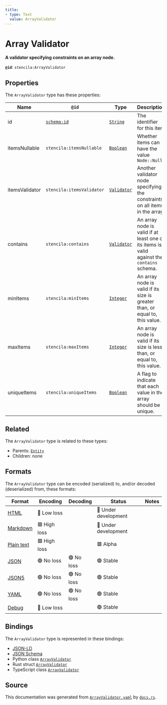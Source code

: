 ```yaml
---
title:
- type: Text
  value: ArrayValidator
---
```


# Array Validator

**A validator specifying constraints on an array node.**

**`@id`**: `stencila:ArrayValidator`

## Properties

The `ArrayValidator` type has these properties:

| Name           | `@id`                                | Type                                                                     | Description                                                                                 | Inherited from                                                                      |
| -------------- | ------------------------------------ | ------------------------------------------------------------------------ | ------------------------------------------------------------------------------------------- | ----------------------------------------------------------------------------------- |
| id             | [`schema:id`](https://schema.org/id) | [`String`](https://stencila.dev/docs/reference/schema/data/string)       | The identifier for this item                                                                | [`Entity`](https://stencila.dev/docs/reference/schema/other/entity)                 |
| itemsNullable  | `stencila:itemsNullable`             | [`Boolean`](https://stencila.dev/docs/reference/schema/data/boolean)     | Whether items can have the value `Node::Null`                                               | [`ArrayValidator`](https://stencila.dev/docs/reference/schema/data/array-validator) |
| itemsValidator | `stencila:itemsValidator`            | [`Validator`](https://stencila.dev/docs/reference/schema/data/validator) | Another validator node specifying the constraints on all items in the array.                | [`ArrayValidator`](https://stencila.dev/docs/reference/schema/data/array-validator) |
| contains       | `stencila:contains`                  | [`Validator`](https://stencila.dev/docs/reference/schema/data/validator) | An array node is valid if at least one of its items is valid against the `contains` schema. | [`ArrayValidator`](https://stencila.dev/docs/reference/schema/data/array-validator) |
| minItems       | `stencila:minItems`                  | [`Integer`](https://stencila.dev/docs/reference/schema/data/integer)     | An array node is valid if its size is greater than, or equal to, this value.                | [`ArrayValidator`](https://stencila.dev/docs/reference/schema/data/array-validator) |
| maxItems       | `stencila:maxItems`                  | [`Integer`](https://stencila.dev/docs/reference/schema/data/integer)     | An array node is valid if its size is less than, or equal to, this value.                   | [`ArrayValidator`](https://stencila.dev/docs/reference/schema/data/array-validator) |
| uniqueItems    | `stencila:uniqueItems`               | [`Boolean`](https://stencila.dev/docs/reference/schema/data/boolean)     | A flag to indicate that each value in the array should be unique.                           | [`ArrayValidator`](https://stencila.dev/docs/reference/schema/data/array-validator) |

## Related

The `ArrayValidator` type is related to these types:

- Parents: [`Entity`](https://stencila.dev/docs/reference/schema/other/entity)
- Children: none

## Formats

The `ArrayValidator` type can be encoded (serialized) to, and/or decoded (deserialized) from, these formats:

| Format                                                           | Encoding       | Decoding     | Status                 | Notes |
| ---------------------------------------------------------------- | -------------- | ------------ | ---------------------- | ----- |
| [HTML](https://stencila.dev/docs/reference/formats/{name})       | 🔷 Low loss     |              | 🚧 Under development    |       |
| [Markdown](https://stencila.dev/docs/reference/formats/{name})   | 🟥 High loss    |              | 🚧 Under development    |       |
| [Plain text](https://stencila.dev/docs/reference/formats/{name}) | 🟥 High loss    |              | 🟥 Alpha                |       |
| [JSON](https://stencila.dev/docs/reference/formats/{name})       | 🟢 No loss      | 🟢 No loss    | 🟢 Stable               |       |
| [JSON5](https://stencila.dev/docs/reference/formats/{name})      | 🟢 No loss      | 🟢 No loss    | 🟢 Stable               |       |
| [YAML](https://stencila.dev/docs/reference/formats/{name})       | 🟢 No loss      | 🟢 No loss    | 🟢 Stable               |       |
| [Debug](https://stencila.dev/docs/reference/formats/{name})      | 🔷 Low loss     |              | 🟢 Stable               |       |

## Bindings

The `ArrayValidator` type is represented in these bindings:

- [JSON-LD](https://stencila.dev/ArrayValidator.jsonld)
- [JSON Schema](https://stencila.dev/ArrayValidator.schema.json)
- Python class [`ArrayValidator`](https://github.com/stencila/stencila/blob/main/python/stencila/types/array_validator.py)
- Rust struct [`ArrayValidator`](https://github.com/stencila/stencila/blob/main/rust/schema/src/types/array_validator.rs)
- TypeScript class [`ArrayValidator`](https://github.com/stencila/stencila/blob/main/typescript/src/types/ArrayValidator.ts)

## Source

This documentation was generated from [`ArrayValidator.yaml`](https://github.com/stencila/stencila/blob/main/schema/ArrayValidator.yaml) by [`docs.rs`](https://github.com/stencila/stencila/blob/main/rust/schema-gen/src/docs.rs).